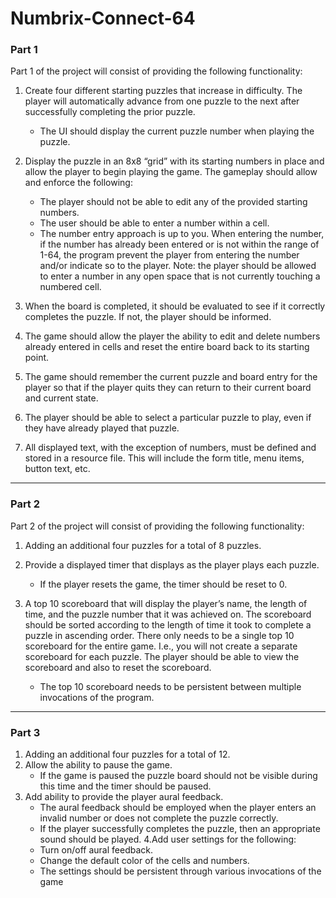 # Numbrix-Connect-64

### Part 1
Part 1 of the project will consist of providing the following functionality:

1. Create four different starting puzzles that increase in difficulty. The player will automatically advance from 
one puzzle to the next after successfully completing the prior puzzle.
    * The UI should display the current puzzle number when playing the puzzle.

2. Display the puzzle in an 8x8 “grid” with its starting numbers in place and allow the player to begin playing the game. The gameplay should allow and enforce the following:
    * The player should not be able to edit any of the provided starting numbers.
    * The user should be able to enter a number within a cell. 
    * The number entry approach is up to you. When entering the number, if the number has already been entered or is not within the range of 1-64, the program prevent the player from entering the number and/or indicate so to the player. Note: the player should be allowed to enter a number in any open space that is not currently touching a numbered cell.

3. When the board is completed, it should be evaluated to see if it correctly completes the puzzle. If not, the player should be informed.
4. The game should allow the player the ability to edit and delete numbers already entered in cells and reset the entire board back to its starting point.
5. The game should remember the current puzzle and board entry for the player so that if the player quits they can return to their current board and current state.
6. The player should be able to select a particular puzzle to play, even if they have already played that puzzle.
7. All displayed text, with the exception of numbers, must be defined and stored in a resource file. This will include the form title, menu items, button text, etc.

---
### Part 2

Part 2 of the project will consist of providing the following functionality:

1. Adding an additional four puzzles for a total of 8 puzzles.

2. Provide a displayed timer that displays as the player plays each puzzle.

    * If the player resets the game, the timer should be reset to 0.
    
3. A top 10 scoreboard that will display the player’s name, the length of time, and the puzzle number that it was achieved on. The scoreboard should be sorted according to the length of time it took to complete a puzzle in ascending order. There only needs to be a single top 10 scoreboard for the entire game. I.e., you will not create a separate scoreboard for each puzzle. The player should be able to view the scoreboard and also to reset the scoreboard.

    * The top 10 scoreboard needs to be persistent between multiple invocations of the program.
    

---

### Part 3
1. Adding an additional four puzzles for a total of 12.
2. Allow the ability to pause the game.
    * If the game is paused the puzzle board should not be visible during this time and the timer should be paused.
3. Add ability to provide the player aural feedback.
    * The aural feedback should be employed when the player enters an invalid number or does not complete the puzzle correctly.
    * If the player successfully completes the puzzle, then an appropriate sound should be played.
4.Add user settings for the following:
    * Turn on/off aural feedback. 
    * Change the default color of the cells and numbers.
    * The settings should be persistent through various invocations of the game
